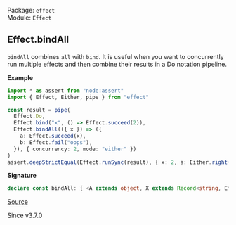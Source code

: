 Package: `effect`<br />
Module: `Effect`<br />

## Effect.bindAll

`bindAll` combines `all` with `bind`. It is useful
when you want to concurrently run multiple effects and then combine their
results in a Do notation pipeline.

**Example**

```ts
import * as assert from "node:assert"
import { Effect, Either, pipe } from "effect"

const result = pipe(
  Effect.Do,
  Effect.bind("x", () => Effect.succeed(2)),
  Effect.bindAll(({ x }) => ({
    a: Effect.succeed(x),
    b: Effect.fail("oops"),
  }), { concurrency: 2, mode: "either" })
)
assert.deepStrictEqual(Effect.runSync(result), { x: 2, a: Either.right(2), b: Either.left("oops") })
```

**Signature**

```ts
declare const bindAll: { <A extends object, X extends Record<string, Effect<any, any, any>>, O extends NoExcessProperties<{ readonly concurrency?: Concurrency | undefined; readonly batching?: boolean | "inherit" | undefined; readonly mode?: "default" | "validate" | "either" | undefined; readonly concurrentFinalizers?: boolean | undefined; }, O>>(f: (a: NoInfer<A>) => [Extract<keyof X, keyof A>] extends [never] ? X : `Duplicate keys`, options?: undefined | O): <E1, R1>(self: Effect<A, E1, R1>) => [All.ReturnObject<X, false, All.ExtractMode<O>>] extends [Effect<infer Success, infer Error, infer Context>] ? Effect<{ [K in keyof A | keyof Success]: K extends keyof A ? A[K] : K extends keyof Success ? Success[K] : never; }, E1 | Error, R1 | Context> : never; <A extends object, X extends Record<string, Effect<any, any, any>>, O extends NoExcessProperties<{ readonly concurrency?: Concurrency | undefined; readonly batching?: boolean | "inherit" | undefined; readonly mode?: "default" | "validate" | "either" | undefined; readonly concurrentFinalizers?: boolean | undefined; }, O>, E1, R1>(self: Effect<A, E1, R1>, f: (a: NoInfer<A>) => [Extract<keyof X, keyof A>] extends [never] ? X : `Duplicate keys`, options?: undefined | { readonly concurrency?: Concurrency | undefined; readonly batching?: boolean | "inherit" | undefined; readonly mode?: "default" | "validate" | "either" | undefined; readonly concurrentFinalizers?: boolean | undefined; }): [All.ReturnObject<X, false, All.ExtractMode<O>>] extends [Effect<infer Success, infer Error, infer Context>] ? Effect<{ [K in keyof A | keyof Success]: K extends keyof A ? A[K] : K extends keyof Success ? Success[K] : never; }, E1 | Error, R1 | Context> : never; }
```

[Source](https://github.com/Effect-TS/effect/tree/main/packages/effect/src/Effect.ts#L7885)

Since v3.7.0
